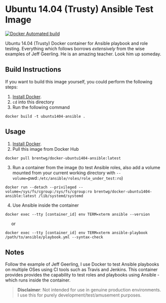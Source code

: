 # Ubuntu 14.04 (Trusty) Ansible Test Image

[![Docker Automated build](https://img.shields.io/docker/automated/brentwg/docker-ubuntu1404-ansible.svg?maxAge=2592000)](https://hub.docker.com/r/brentwg/docker-ubuntu1404-ansible/)

Ubuntu 14.04 (Trusty) Docker container for Ansible playbook and role testing. Everything which follows borrows *extensively* from the wise examples of Jeff Geerling. He is an amazing teacher. Look him up someday.

## Build Instructions

If you want to build this image yourself, you could perform the following steps:

1. [Install Docker](https://docs.docker.com/engine/installation/).  
2. `cd` into this directory
3. Run the following command
```
docker build -t ubuntu1404-ansible .
```

## Usage  

1. [Install Docker](https://docs.docker.com/engine/installation/).  
2. Pull this image from Docker Hub
```
docker pull brentwg/docker-ubuntu1404-ansible:latest
```  
3. Run a container from the image (to test Ansible roles, also add a volume mounted from your current working directory with `--volume=`pwd`:/etc/ansible/roles/role_under_test:ro`)
```
docker run --detach --privileged --volume=/sys/fs/cgroup:/sys/fs/cgroup:ro brentwg/docker-ubuntu1404-ansible:latest /lib/systemd/systemd
```  
4. Use Ansible inside the container
```
docker exec --tty [container_id] env TERM=xterm ansible --version
```  
&nbsp;&nbsp;&nbsp;&nbsp; or 
```
docker exec --tty [container_id] env TERM=xterm ansible-playbook /path/to/ansible/playbook.yml --syntax-check
```  

## Notes
Follow the example of Jeff Geerling, I use Docker to test Ansible playbooks on multiple OSes using CI tools such as Travis and Jenkins. This container provides provides the capability to test roles and playbooks using Ansible - which runs inside the container.  

> **Disclaimer**: Not intended for use in genuine production environments. I use this for purely development/test/amusement purposes.